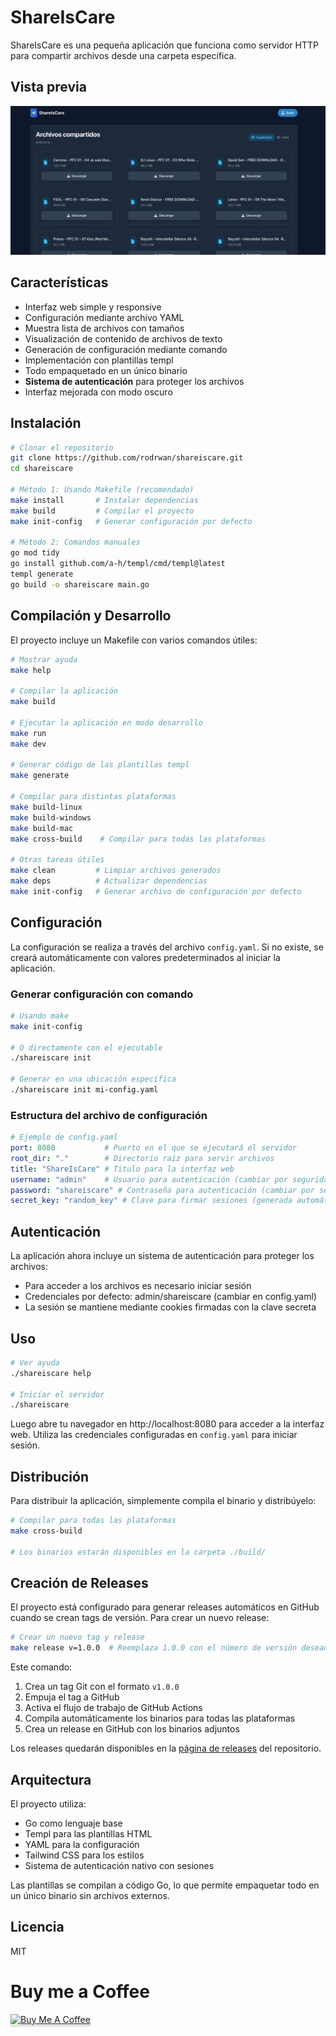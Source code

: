 # ShareIsCare

ShareIsCare es una pequeña aplicación que funciona como servidor HTTP para compartir archivos desde una carpeta específica.

## Vista previa

![Interfaz de ShareIsCare](frontend.jpeg)

## Características

- Interfaz web simple y responsive
- Configuración mediante archivo YAML
- Muestra lista de archivos con tamaños
- Visualización de contenido de archivos de texto
- Generación de configuración mediante comando
- Implementación con plantillas templ 
- Todo empaquetado en un único binario
- **Sistema de autenticación** para proteger los archivos
- Interfaz mejorada con modo oscuro

## Instalación

```bash
# Clonar el repositorio
git clone https://github.com/rodrwan/shareiscare.git
cd shareiscare

# Método 1: Usando Makefile (recomendado)
make install       # Instalar dependencias
make build         # Compilar el proyecto
make init-config   # Generar configuración por defecto

# Método 2: Comandos manuales
go mod tidy
go install github.com/a-h/templ/cmd/templ@latest
templ generate
go build -o shareiscare main.go
```

## Compilación y Desarrollo

El proyecto incluye un Makefile con varios comandos útiles:

```bash
# Mostrar ayuda
make help

# Compilar la aplicación
make build

# Ejecutar la aplicación en modo desarrollo
make run
make dev

# Generar código de las plantillas templ
make generate

# Compilar para distintas plataformas
make build-linux
make build-windows
make build-mac
make cross-build    # Compilar para todas las plataformas

# Otras tareas útiles
make clean         # Limpiar archivos generados
make deps          # Actualizar dependencias
make init-config   # Generar archivo de configuración por defecto
```

## Configuración

La configuración se realiza a través del archivo `config.yaml`. Si no existe, se creará automáticamente con valores predeterminados al iniciar la aplicación.

### Generar configuración con comando

```bash
# Usando make
make init-config

# O directamente con el ejecutable
./shareiscare init

# Generar en una ubicación específica
./shareiscare init mi-config.yaml
```

### Estructura del archivo de configuración

```yaml
# Ejemplo de config.yaml
port: 8080           # Puerto en el que se ejecutará el servidor
root_dir: "."        # Directorio raíz para servir archivos
title: "ShareIsCare" # Título para la interfaz web
username: "admin"    # Usuario para autenticación (cambiar por seguridad)
password: "shareiscare" # Contraseña para autenticación (cambiar por seguridad)
secret_key: "random_key" # Clave para firmar sesiones (generada automáticamente)
```

## Autenticación

La aplicación ahora incluye un sistema de autenticación para proteger los archivos:

- Para acceder a los archivos es necesario iniciar sesión
- Credenciales por defecto: admin/shareiscare (cambiar en config.yaml)
- La sesión se mantiene mediante cookies firmadas con la clave secreta

## Uso

```bash
# Ver ayuda
./shareiscare help

# Iniciar el servidor
./shareiscare
```

Luego abre tu navegador en http://localhost:8080 para acceder a la interfaz web.
Utiliza las credenciales configuradas en `config.yaml` para iniciar sesión.

## Distribución

Para distribuir la aplicación, simplemente compila el binario y distribúyelo:

```bash
# Compilar para todas las plataformas
make cross-build

# Los binarios estarán disponibles en la carpeta ./build/
```

## Creación de Releases

El proyecto está configurado para generar releases automáticos en GitHub cuando se crean tags de versión. Para crear un nuevo release:

```bash
# Crear un nuevo tag y release
make release v=1.0.0  # Reemplaza 1.0.0 con el número de versión deseado
```

Este comando:
1. Crea un tag Git con el formato `v1.0.0`
2. Empuja el tag a GitHub
3. Activa el flujo de trabajo de GitHub Actions
4. Compila automáticamente los binarios para todas las plataformas
5. Crea un release en GitHub con los binarios adjuntos

Los releases quedarán disponibles en la [página de releases](https://github.com/rodrwan/shareiscare/releases) del repositorio.

## Arquitectura

El proyecto utiliza:
- Go como lenguaje base
- Templ para las plantillas HTML
- YAML para la configuración
- Tailwind CSS para los estilos
- Sistema de autenticación nativo con sesiones

Las plantillas se compilan a código Go, lo que permite empaquetar todo en un único binario sin archivos externos.

## Licencia

MIT

# Buy me a Coffee

<a href="https://buymeacoffee.com/roddotcom" target="_blank"><img src="https://www.buymeacoffee.com/assets/img/custom_images/orange_img.png" alt="Buy Me A Coffee" style="height: 41px !important;width: 174px !important;box-shadow: 0px 3px 2px 0px rgba(190, 190, 190, 0.5) !important;-webkit-box-shadow: 0px 3px 2px 0px rgba(190, 190, 190, 0.5) !important;" ></a>